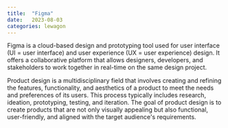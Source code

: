 ```yaml
---
title:  "Figma"
date:   2023-08-03
categories: lewagon
---
```

Figma is a cloud-based design and prototyping tool used for user interface (UI = user interface) and user experience (UX = user experience) design. It offers a collaborative platform that allows designers, developers, and stakeholders to work together in real-time on the same design project.

Product design is a multidisciplinary field that involves creating and refining the features, functionality, and aesthetics of a product to meet the needs and preferences of its users. This process typically includes research, ideation, prototyping, testing, and iteration. The goal of product design is to create products that are not only visually appealing but also functional, user-friendly, and aligned with the target audience's requirements.
